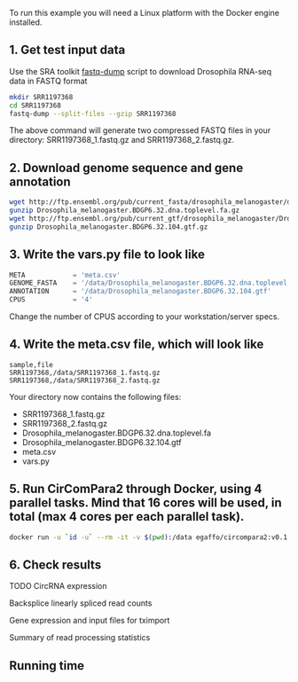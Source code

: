 To run this example you will need a Linux platform with the Docker engine installed.

## 1. Get test input data

Use the SRA toolkit <a href="https://trace.ncbi.nlm.nih.gov/Traces/sra/sra.cgi?view=toolkit_doc&f=fastq-dump">fastq-dump</a> script to download Drosophila RNA-seq data in FASTQ format
```bash
mkdir SRR1197368
cd SRR1197368
fastq-dump --split-files --gzip SRR1197368
```

The above command will generate two compressed FASTQ files in your directory: SRR1197368_1.fastq.gz and SRR1197368_2.fastq.gz.  

## 2. Download genome sequence and gene annotation 
```bash
wget http://ftp.ensembl.org/pub/current_fasta/drosophila_melanogaster/dna/Drosophila_melanogaster.BDGP6.32.dna.toplevel.fa.gz
gunzip Drosophila_melanogaster.BDGP6.32.dna.toplevel.fa.gz
wget http://ftp.ensembl.org/pub/current_gtf/drosophila_melanogaster/Drosophila_melanogaster.BDGP6.32.104.gtf.gz
gunzip Drosophila_melanogaster.BDGP6.32.104.gtf.gz
```

## 3. Write the vars.py file to look like
```python
META            = 'meta.csv'
GENOME_FASTA    = '/data/Drosophila_melanogaster.BDGP6.32.dna.toplevel.fa'
ANNOTATION      = '/data/Drosophila_melanogaster.BDGP6.32.104.gtf' 
CPUS            = '4'
```

Change the number of CPUS according to your workstation/server specs.

## 4. Write the meta.csv file, which will look like 
```
sample,file
SRR1197368,/data/SRR1197368_1.fastq.gz
SRR1197368,/data/SRR1197368_2.fastq.gz
```

Your directory now contains the following files:

- SRR1197368_1.fastq.gz
- SRR1197368_2.fastq.gz
- Drosophila_melanogaster.BDGP6.32.dna.toplevel.fa
- Drosophila_melanogaster.BDGP6.32.104.gtf
- meta.csv
- vars.py

## 5. Run CirComPara2 through Docker, using 4 parallel tasks. Mind that 16 cores will be used, in total (max 4 cores per each parallel task).  
```bash
docker run -u `id -u` --rm -it -v $(pwd):/data egaffo/circompara2:v0.1.2.1 '-j4'
```

## 6. Check results

TODO
CircRNA expression

Backsplice linearly spliced read counts

Gene expression and input files for tximport

Summary of read processing statistics

## Running time
